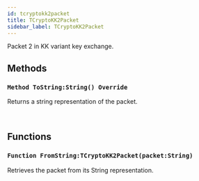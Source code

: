 ```yaml
---
id: tcryptokk2packet
title: TCryptoKK2Packet
sidebar_label: TCryptoKK2Packet
---
```


Packet 2 in KK variant key exchange.


## Methods

### `Method ToString:String() Override`

Returns a string representation of the packet.

<br/>

## Functions

### `Function FromString:TCryptoKK2Packet(packet:String)`

Retrieves the packet from its String representation.

<br/>

